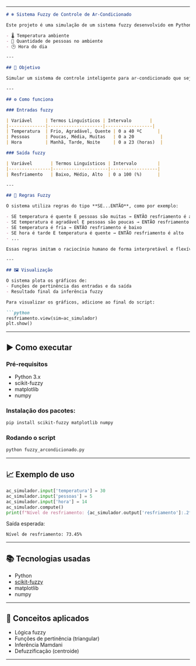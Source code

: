 
---

```markdown
# ❄️ Sistema Fuzzy de Controle de Ar-Condicionado

Este projeto é uma simulação de um sistema fuzzy desenvolvido em Python com a biblioteca `scikit-fuzzy`. Ele tem como objetivo controlar o nível de resfriamento de um ar-condicionado com base em três variáveis de entrada:

- 🌡️ Temperatura ambiente
- 👥 Quantidade de pessoas no ambiente
- 🕒 Hora do dia

---

## 📌 Objetivo

Simular um sistema de controle inteligente para ar-condicionado que seja capaz de tomar decisões aproximadas, semelhantes às humanas, mesmo diante de incertezas e imprecisões nas entradas.

---

## ⚙️ Como funciona

### Entradas fuzzy

| Variável     | Termos Linguísticos | Intervalo       |
|--------------|---------------------|------------------|
| Temperatura  | Frio, Agradável, Quente | 0 a 40 ºC      |
| Pessoas      | Poucas, Média, Muitas   | 0 a 20          |
| Hora         | Manhã, Tarde, Noite     | 0 a 23 (horas)  |

### Saída fuzzy

| Variável       | Termos Linguísticos | Intervalo        |
|----------------|---------------------|------------------|
| Resfriamento   | Baixo, Médio, Alto  | 0 a 100 (%)      |

---

## 📖 Regras Fuzzy

O sistema utiliza regras do tipo **SE...ENTÃO**, como por exemplo:

- SE temperatura é quente E pessoas são muitas → ENTÃO resfriamento é alto  
- SE temperatura é agradável E pessoas são poucas → ENTÃO resfriamento é médio  
- SE temperatura é fria → ENTÃO resfriamento é baixo  
- SE hora é tarde E temperatura é quente → ENTÃO resfriamento é alto  
- ...

Essas regras imitam o raciocínio humano de forma interpretável e flexível.

---

## 🖼️ Visualização

O sistema plota os gráficos de:
- Funções de pertinência das entradas e da saída
- Resultado final da inferência fuzzy

Para visualizar os gráficos, adicione ao final do script:

```python
resfriamento.view(sim=ac_simulador)
plt.show()
```

---

## ▶️ Como executar

### Pré-requisitos

- Python 3.x
- scikit-fuzzy
- matplotlib
- numpy

### Instalação dos pacotes:

```bash
pip install scikit-fuzzy matplotlib numpy
```

### Rodando o script

```bash
python fuzzy_arcondicionado.py
```

---

## 📈 Exemplo de uso

```python
ac_simulador.input['temperatura'] = 30
ac_simulador.input['pessoas'] = 5
ac_simulador.input['hora'] = 14
ac_simulador.compute()
print(f"Nível de resfriamento: {ac_simulador.output['resfriamento']:.2f}%")
```

Saída esperada:

```
Nível de resfriamento: 73.45%
```

---

## 📚 Tecnologias usadas

- Python
- [scikit-fuzzy](https://github.com/scikit-fuzzy/scikit-fuzzy)
- matplotlib
- numpy

---

## 🧠 Conceitos aplicados

- Lógica fuzzy
- Funções de pertinência (triangular)
- Inferência Mamdani
- Defuzzificação (centroide)

---
